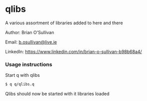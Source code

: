 # qlibs
A various assortment of libraries added to here and there

Author: Brian O'Sullivan

Email: b.osullivan@live.ie

LinkedIn: https://www.linkedin.com/in/brian-o-sullivan-b98b68a4/

### Usage instructions

Start q with qlibs
```bash
$ q q/qlibs.q
```

Qlibs should now be started with it libraries loaded